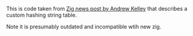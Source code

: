 This is code taken from [Zig news post by Andrew Kelley](https://zig.news/andrewrk/how-to-use-hash-map-contexts-to-save-memory-when-doing-a-string-table-3l33)
that describes a custom hashing string table.

Note it is presumably outdated and incompatible wtih new zig.
